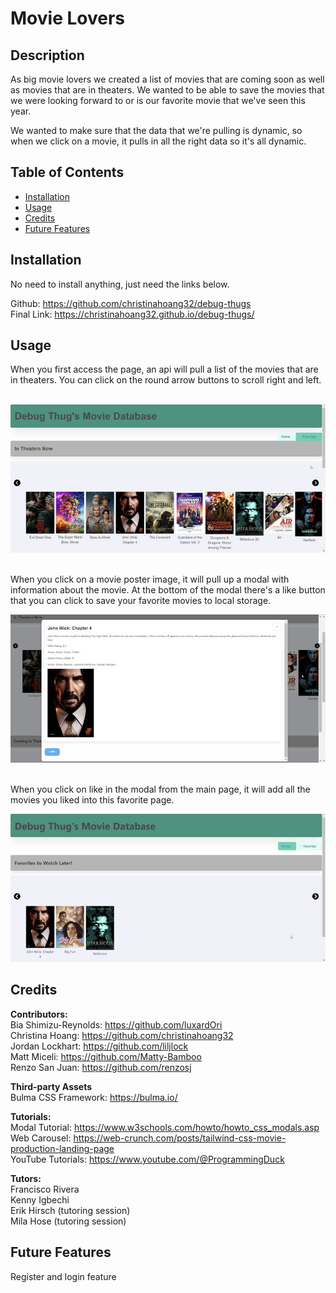# Movie Lovers

## Description

As big movie lovers we created a list of movies that are coming soon as well as movies that are in theaters. We wanted to be able to save the movies that we were looking forward to or is our favorite movie that we've seen this year.

We wanted to make sure that the data that we're pulling is dynamic, so when we click on a movie, it pulls in all the right data so it's all dynamic.

## Table of Contents

- [Installation](#installation)
- [Usage](#usage)
- [Credits](#credits)
- [Future Features](#future-features)

## Installation

No need to install anything, just need the links below.

Github: https://github.com/christinahoang32/debug-thugs  
Final Link: https://christinahoang32.github.io/debug-thugs/  

## Usage

When you first access the page, an api will pull a list of the movies that are in theaters. You can click on the round arrow buttons to scroll right and left.<br><br>

![alt text](assets/images/mainPage.jpg)  

<br>When you click on a movie poster image, it will pull up a modal with information about the movie. At the bottom of the modal there's a like button that you can click to save your favorite movies to local storage.

![alt text](assets/images/modal.jpg)  

<br>When you click on like in the modal from the main page, it will add all the movies you liked into this favorite page.

![alt text](assets/images/favoritePage.jpg)

## Credits

**Contributors:**  
Bia Shimizu-Reynolds: https://github.com/luxardOri  
Christina Hoang: https://github.com/christinahoang32  
Jordan Lockhart: https://github.com/liljlock  
Matt Miceli: https://github.com/Matty-Bamboo  
Renzo San Juan: https://github.com/renzosj  

**Third-party Assets**  
Bulma CSS Framework: https://bulma.io/  

**Tutorials:**  
Modal Tutorial: https://www.w3schools.com/howto/howto_css_modals.asp  
Web Carousel: https://web-crunch.com/posts/tailwind-css-movie-production-landing-page  
YouTube Tutorials: https://www.youtube.com/@ProgrammingDuck  

**Tutors:**  
Francisco Rivera  
Kenny Igbechi  
Erik Hirsch (tutoring session)  
Mila Hose (tutoring session)  

## Future Features

Register and login feature